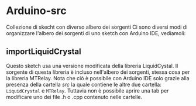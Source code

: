 # Arduino-src
Collezione di skecht con diverso albero dei sorgenti
Ci sono diversi modi di organizzare l'albero dei sorgenti di uno sketch con Arduino IDE,
vediamoli:

## importLiquidCrystal
Questo sketch usa una versione modificata della libreria LiquidCystal. Il sorgente di questa
libreria è incluso nell'albero dei sorgenti, stessa cosa per la libreria MTRelay. Nota che ciò è possibile
con Arduino IDE solo grazie alla presenza della cartella *src* la quale contiene le altre due cartella: `LiquidCrystal` e `MTRelay`. Tuttavia non è possibile aprire una tab per modificare uno dei file .h o .cpp contenuto nelle cartelle.
